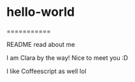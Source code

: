 # hello-world



===========

README read about me

I am Clara by the way! Nice to meet you :D

I like Coffeescript as well lol
